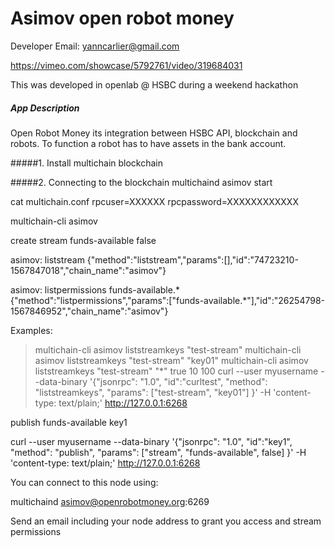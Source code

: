 # Asimov open robot money

Developer Email: yanncarlier@gmail.com

<https://vimeo.com/showcase/5792761/video/319684031>

This was developed in openlab @ HSBC during a weekend hackathon 

##### App Description

Open Robot Money its integration between HSBC API, blockchain and robots. 
To function a robot has to have assets in the bank account.

#####1. Install multichain blockchain

#####2. Connecting to the blockchain
multichaind asimov start

cat multichain.conf
rpcuser=XXXXXX
rpcpassword=XXXXXXXXXXXX

multichain-cli asimov

create stream funds-available false

asimov: liststream
{"method":"liststream","params":[],"id":"74723210-1567847018","chain_name":"asimov"}

asimov: listpermissions funds-available.*
{"method":"listpermissions","params":["funds-available.*"],"id":"26254798-1567846952","chain_name":"asimov"}

Examples:
> multichain-cli asimov liststreamkeys "test-stream"
> multichain-cli asimov liststreamkeys "test-stream" "key01"
> multichain-cli asimov liststreamkeys "test-stream" "*" true 10 100
> curl --user myusername --data-binary '{"jsonrpc": "1.0", "id":"curltest", "method": "liststreamkeys", "params": ["test-stream", "key01"] }' -H 'content-type: text/plain;' http://127.0.0.1:6268



publish funds-available key1 

curl --user myusername --data-binary '{"jsonrpc": "1.0", "id":"key1", "method": "publish", "params": ["stream", "funds-available", false] }' -H 'content-type: text/plain;' http://127.0.0.1:6268



You can connect to this node using:

multichaind asimov@openrobotmoney.org:6269

Send an  email including your node address to grant you access and stream permissions


